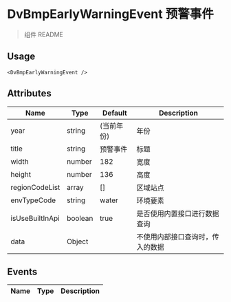 # DvBmpEarlyWarningEvent 预警事件

> 组件 README

## Usage

```vue
<DvBmpEarlyWarningEvent />
```

## Attributes

| Name           | Type   | Default    | Description |
| -------------- | ------ | ---------- | ----------- |
| year           | string | (当前年份) | 年份        |
| title          | string | 预警事件   | 标题        |
| width          | number | 182        | 宽度        |
| height         | number | 136        | 高度        |
| regionCodeList | array  | []         | 区域站点    |
| envTypeCode    | string | water      | 环境要素    |
| isUseBuiltInApi| boolean | true      | 是否使用内置接口进行数据查询 |
| data           | Object |           | 不使用内部接口查询时，传入的数据 |

## Events

| Name | Type | Description |
| ---- | ---- | ----------- |
